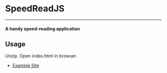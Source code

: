 # SpeedReadJS

---

#### A handy speed-reading application

## Usage

Unzip. Open index.html in browser. 



* [Example Site](http://roberthgrayson.site44.com/projects/newspeedread/index.html)
